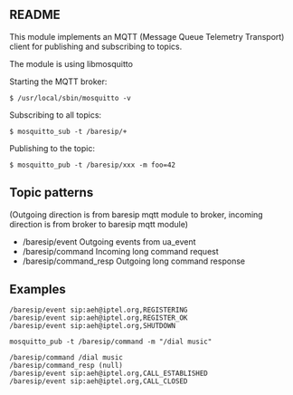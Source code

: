 README
------


This module implements an MQTT (Message Queue Telemetry Transport) client
for publishing and subscribing to topics.


The module is using libmosquitto


Starting the MQTT broker:

```
$ /usr/local/sbin/mosquitto -v
```


Subscribing to all topics:

```
$ mosquitto_sub -t /baresip/+
```


Publishing to the topic:

```
$ mosquitto_pub -t /baresip/xxx -m foo=42
```


## Topic patterns

(Outgoing direction is from baresip mqtt module to broker,
 incoming direction is from broker to baresip mqtt module)

* /baresip/event         Outgoing events from ua_event
* /baresip/command       Incoming long command request
* /baresip/command_resp  Outgoing long command response


## Examples

```
/baresip/event sip:aeh@iptel.org,REGISTERING
/baresip/event sip:aeh@iptel.org,REGISTER_OK
/baresip/event sip:aeh@iptel.org,SHUTDOWN
```

```
mosquitto_pub -t /baresip/command -m "/dial music"

/baresip/command /dial music
/baresip/command_resp (null)
/baresip/event sip:aeh@iptel.org,CALL_ESTABLISHED
/baresip/event sip:aeh@iptel.org,CALL_CLOSED
```

